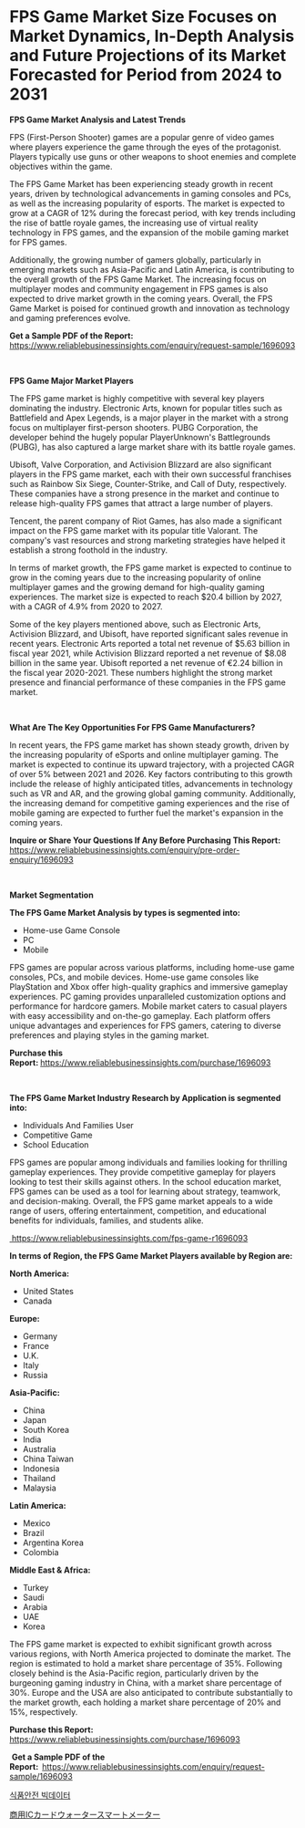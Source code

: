 <p><h1>FPS Game Market Size Focuses on Market Dynamics, In-Depth Analysis and Future Projections of its Market Forecasted for Period from 2024 to 2031</h1></p><p><strong>FPS Game Market Analysis and Latest Trends</strong></p>
<p><p>FPS (First-Person Shooter) games are a popular genre of video games where players experience the game through the eyes of the protagonist. Players typically use guns or other weapons to shoot enemies and complete objectives within the game.</p><p>The FPS Game Market has been experiencing steady growth in recent years, driven by technological advancements in gaming consoles and PCs, as well as the increasing popularity of esports. The market is expected to grow at a CAGR of 12% during the forecast period, with key trends including the rise of battle royale games, the increasing use of virtual reality technology in FPS games, and the expansion of the mobile gaming market for FPS games.</p><p>Additionally, the growing number of gamers globally, particularly in emerging markets such as Asia-Pacific and Latin America, is contributing to the overall growth of the FPS Game Market. The increasing focus on multiplayer modes and community engagement in FPS games is also expected to drive market growth in the coming years. Overall, the FPS Game Market is poised for continued growth and innovation as technology and gaming preferences evolve.</p></p>
<p><strong>Get a Sample PDF of the Report:&nbsp;</strong> <a href="https://www.reliablebusinessinsights.com/enquiry/request-sample/1696093">https://www.reliablebusinessinsights.com/enquiry/request-sample/1696093</a></p>
<p>&nbsp;</p>
<p><strong>FPS Game Major Market Players</strong></p>
<p><p>The FPS game market is highly competitive with several key players dominating the industry. Electronic Arts, known for popular titles such as Battlefield and Apex Legends, is a major player in the market with a strong focus on multiplayer first-person shooters. PUBG Corporation, the developer behind the hugely popular PlayerUnknown's Battlegrounds (PUBG), has also captured a large market share with its battle royale games. </p><p>Ubisoft, Valve Corporation, and Activision Blizzard are also significant players in the FPS game market, each with their own successful franchises such as Rainbow Six Siege, Counter-Strike, and Call of Duty, respectively. These companies have a strong presence in the market and continue to release high-quality FPS games that attract a large number of players.</p><p>Tencent, the parent company of Riot Games, has also made a significant impact on the FPS game market with its popular title Valorant. The company's vast resources and strong marketing strategies have helped it establish a strong foothold in the industry.</p><p>In terms of market growth, the FPS game market is expected to continue to grow in the coming years due to the increasing popularity of online multiplayer games and the growing demand for high-quality gaming experiences. The market size is expected to reach $20.4 billion by 2027, with a CAGR of 4.9% from 2020 to 2027.</p><p>Some of the key players mentioned above, such as Electronic Arts, Activision Blizzard, and Ubisoft, have reported significant sales revenue in recent years. Electronic Arts reported a total net revenue of $5.63 billion in fiscal year 2021, while Activision Blizzard reported a net revenue of $8.08 billion in the same year. Ubisoft reported a net revenue of €2.24 billion in the fiscal year 2020-2021. These numbers highlight the strong market presence and financial performance of these companies in the FPS game market.</p></p>
<p>&nbsp;</p>
<p><strong>What Are The Key Opportunities For FPS Game Manufacturers?</strong></p>
<p><p>In recent years, the FPS game market has shown steady growth, driven by the increasing popularity of eSports and online multiplayer gaming. The market is expected to continue its upward trajectory, with a projected CAGR of over 5% between 2021 and 2026. Key factors contributing to this growth include the release of highly anticipated titles, advancements in technology such as VR and AR, and the growing global gaming community. Additionally, the increasing demand for competitive gaming experiences and the rise of mobile gaming are expected to further fuel the market's expansion in the coming years.</p></p>
<p><strong>Inquire or Share Your Questions If Any Before Purchasing This Report:</strong> <a href="https://www.reliablebusinessinsights.com/enquiry/pre-order-enquiry/1696093">https://www.reliablebusinessinsights.com/enquiry/pre-order-enquiry/1696093</a></p>
<p>&nbsp;</p>
<p><strong>Market Segmentation</strong></p>
<p><strong>The FPS Game Market Analysis by types is segmented into:</strong></p>
<p><ul><li>Home-use Game Console</li><li>PC</li><li>Mobile</li></ul></p>
<p><p>FPS games are popular across various platforms, including home-use game consoles, PCs, and mobile devices. Home-use game consoles like PlayStation and Xbox offer high-quality graphics and immersive gameplay experiences. PC gaming provides unparalleled customization options and performance for hardcore gamers. Mobile market caters to casual players with easy accessibility and on-the-go gameplay. Each platform offers unique advantages and experiences for FPS gamers, catering to diverse preferences and playing styles in the gaming market.</p></p>
<p><strong>Purchase this Report:&nbsp;</strong><a href="https://www.reliablebusinessinsights.com/purchase/1696093">https://www.reliablebusinessinsights.com/purchase/1696093</a></p>
<p>&nbsp;</p>
<p><strong>The FPS Game Market Industry Research by Application is segmented into:</strong></p>
<p><ul><li>Individuals And Families User</li><li>Competitive Game</li><li>School Education</li></ul></p>
<p><p>FPS games are popular among individuals and families looking for thrilling gameplay experiences. They provide competitive gameplay for players looking to test their skills against others. In the school education market, FPS games can be used as a tool for learning about strategy, teamwork, and decision-making. Overall, the FPS game market appeals to a wide range of users, offering entertainment, competition, and educational benefits for individuals, families, and students alike.</p></p>
<p><a href="https://www.reliablebusinessinsights.com/fps-game-r1696093">&nbsp;https://www.reliablebusinessinsights.com/fps-game-r1696093</a></p>
<p><strong>In terms of Region, the FPS Game Market Players available by Region are:</strong></p>
<p>
    <p> <strong> North America: </strong>
        <ul>
            <li>United States</li>
            <li>Canada</li>
        </ul>
        </p> 
    <p> <strong> Europe: </strong>
        <ul>
            <li>Germany</li>
            <li>France</li>
            <li>U.K.</li>
            <li>Italy</li>
            <li>Russia</li>
        </ul>
        </p> 
    <p> <strong> Asia-Pacific: </strong>
        <ul>
            <li>China</li>
            <li>Japan</li>
            <li>South Korea</li>
            <li>India</li>
            <li>Australia</li>
            <li>China Taiwan</li>
            <li>Indonesia</li>
            <li>Thailand</li>
            <li>Malaysia</li>
        </ul>
        </p> 
    <p> <strong> Latin America: </strong>
        <ul>
            <li>Mexico</li>
            <li>Brazil</li>
            <li>Argentina Korea</li>
            <li>Colombia</li>
        </ul>
        </p> 
    <p> <strong> Middle East & Africa: </strong>
        <ul>
            <li>Turkey</li>
            <li>Saudi</li>
            <li>Arabia</li>
            <li>UAE</li>
            <li>Korea</li>
        </ul>
    </p>
    </p>
<p><p>The FPS game market is expected to exhibit significant growth across various regions, with North America projected to dominate the market. The region is estimated to hold a market share percentage of 35%. Following closely behind is the Asia-Pacific region, particularly driven by the burgeoning gaming industry in China, with a market share percentage of 30%. Europe and the USA are also anticipated to contribute substantially to the market growth, each holding a market share percentage of 20% and 15%, respectively.</p></p>
<p><strong>Purchase this Report: </strong><a href="https://www.reliablebusinessinsights.com/purchase/1696093">https://www.reliablebusinessinsights.com/purchase/1696093</a></p>
<p>&nbsp;<strong>Get a Sample PDF of the Report:&nbsp;&nbsp;</strong><a href="https://www.reliablebusinessinsights.com/enquiry/request-sample/1696093">https://www.reliablebusinessinsights.com/enquiry/request-sample/1696093</a></p>
<p><strong></strong></p>
<p><p><a href="https://medium.com/@emmareed1901/%EC%8B%9D%ED%92%88-%EC%95%88%EC%A0%84-%EB%B9%85%EB%8D%B0%EC%9D%B4%ED%84%B0-%EC%8B%9C%EC%9E%A5-%EA%B2%BD%EC%9F%81-%EB%B6%84%EC%84%9D-%EC%8B%9C%EC%9E%A5-%EB%8F%99%ED%96%A5-%EB%B0%8F-2031%EB%85%84%EA%B9%8C%EC%A7%80%EC%9D%98-%EC%98%88%EC%B8%A1-418dfb353808">식품안전 빅데이터</a></p><p><a href="https://medium.com/@chrispbacon162023/%E5%95%86%E7%94%A8ic%E3%82%AB%E3%83%BC%E3%83%89%E3%82%A6%E3%82%A9%E3%83%BC%E3%82%BF%E3%83%BC%E3%82%B9%E3%83%9E%E3%83%BC%E3%83%88%E3%83%A1%E3%83%BC%E3%82%BF%E3%83%BC%E5%B8%82%E5%A0%B4%E3%81%AF-%E5%B8%82%E5%A0%B4%E3%82%B7%E3%82%A7%E3%82%A2-%E3%82%B5%E3%82%A4%E3%82%BA-2031%E5%B9%B4%E3%81%BE%E3%81%A7%E3%81%AE%E4%BA%88%E6%B8%AC%E3%81%AB%E7%84%A6%E7%82%B9%E3%82%92%E5%BD%93%E3%81%A6%E3%81%A6%E3%81%84%E3%81%BE%E3%81%99-dff1e2234a8b">商用ICカードウォータースマートメーター</a></p></p>